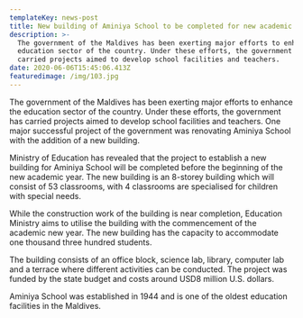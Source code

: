 ```yaml
---
templateKey: news-post
title: New building of Aminiya School to be completed for new academic year
description: >-
  The government of the Maldives has been exerting major efforts to enhance the
  education sector of the country. Under these efforts, the government has
  carried projects aimed to develop school facilities and teachers. 
date: 2020-06-06T15:45:06.413Z
featuredimage: /img/103.jpg
---
```

The government of the Maldives has been exerting major efforts to enhance the education sector of the country. Under these efforts, the government has carried projects aimed to develop school facilities and teachers. One major successful project of the government was renovating Aminiya School with the addition of a new building.

Ministry of Education has revealed that the project to establish a new building for Aminiya School will be completed before the beginning of the new academic year. The new building is an 8-storey building which will consist of 53 classrooms, with 4 classrooms are specialised for children with special needs.

While the construction work of the building is near completion, Education Ministry aims to utilise the building with the commencement of the academic new year. The new building has the capacity to accommodate one thousand three hundred students.

The building consists of an office block, science lab, library, computer lab and a terrace where different activities can be conducted. The project was funded by the state budget and costs around USD8 million U.S. dollars.

Aminiya School was established in 1944 and is one of the oldest education facilities in the Maldives.
